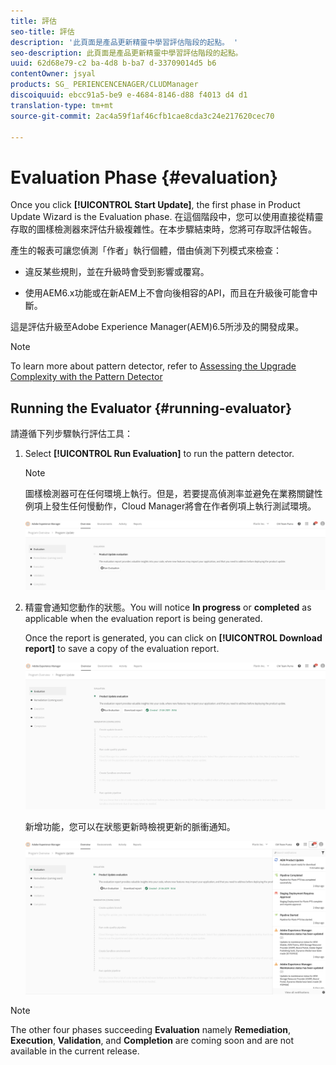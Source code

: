 ```yaml
---
title: 評估
seo-title: 評估
description: '此頁面是產品更新精靈中學習評估階段的起點。 '
seo-description: 此頁面是產品更新精靈中學習評估階段的起點。
uuid: 62d68e79-c2 ba-4d8 b-ba7 d-33709014d5 b6
contentOwner: jsyal
products: SG_ PERIENCENCENAGER/CLUDManager
discoiquuid: ebcc91a5-be9 e-4684-8146-d88 f4013 d4 d1
translation-type: tm+mt
source-git-commit: 2ac4a59f1af46cfb1cae8cda3c24e217620cec70

---
```



# Evaluation Phase {#evaluation}

Once you click **[!UICONTROL Start Update]**, the first phase in Product Update Wizard is the Evaluation phase. 在這個階段中，您可以使用直接從精靈存取的圖樣檢測器來評估升級複雜性。在本步驟結束時，您將可存取評估報告。

產生的報表可讓您偵測「作者」執行個體，借由偵測下列模式來檢查：

* 違反某些規則，並在升級時會受到影響或覆寫。

* 使用AEM6.x功能或在新AEM上不會向後相容的API，而且在升級後可能會中斷。


這是評估升級至Adobe Experience Manager(AEM)6.5所涉及的開發成果。

>[!NOTE]
>To learn more about pattern detector, refer to [Assessing the Upgrade Complexity with the Pattern Detector](https://helpx.adobe.com/experience-manager/6-4/sites/deploying/using/pattern-detector.html)

## Running the Evaluator {#running-evaluator}

請遵循下列步驟執行評估工具：

1. Select **[!UICONTROL Run Evaluation]** to run the pattern detector.

   >[!NOTE]
   >圖樣檢測器可在任何環境上執行。但是，若要提高偵測率並避免在業務關鍵性例項上發生任何慢動作，Cloud Manager將會在作者例項上執行測試環境。

   ![](assets/Run-Evaluation.png)

1. 精靈會通知您動作的狀態。You will notice **In progress** or **completed** as applicable when the evaluation report is being generated.

   Once the report is generated, you can click on **[!UICONTROL Download report]** to save a copy of the evaluation report.

   ![](assets/Evaluation-1.png)

   新增功能，您可以在狀態更新時檢視更新的脈衝通知。

   ![](assets/Evaluation-pulse-notification.png)

>[!NOTE]
>The other four phases succeeding **Evaluation** namely **Remediation**, **Execution**, **Validation**, and **Completion** are coming soon and are not available in the current release.
